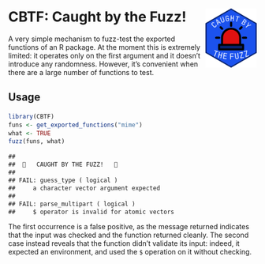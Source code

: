 
# CBTF: Caught by the Fuzz\! <a href="https://www.youtube.com/watch?v=uJ-mpul94eo"><img src="man/figures/logo.png" align="right" height="120" /></a>

A very simple mechanism to fuzz-test the exported functions of an R
package. At the moment this is extremely limited: it operates only on
the first argument and it doesn’t introduce any randomness. However,
it’s convenient when there are a large number of functions to test.

## Usage

``` r
library(CBTF)
funs <- get_exported_functions("mime")
what <- TRUE
fuzz(funs, what)
```

    ## 
    ##  🚨   CAUGHT BY THE FUZZ!   🚨
    ## 
    ## FAIL: guess_type ( logical )
    ##     a character vector argument expected 
    ## 
    ## FAIL: parse_multipart ( logical )
    ##     $ operator is invalid for atomic vectors

The first occurrence is a false positive, as the message returned
indicates that the input was checked and the function returned cleanly.
The second case instead reveals that the function didn’t validate its
input: indeed, it expected an environment, and used the `$` operation on
it without checking.
